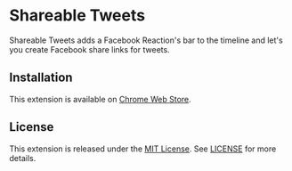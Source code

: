 # Shareable Tweets
Shareable Tweets adds a Facebook Reaction's bar to the timeline and let's you create Facebook share links for tweets.

## Installation
This extension is available on [Chrome Web Store](https://chrome.google.com/webstore/detail/shareable-tweets/gmdhfohiimofdkgfibdamlamdbehooba).

## License
This extension is released under the [MIT License](https://opensource.org/licenses/MIT).
See [LICENSE](LICENSE) for more details.
